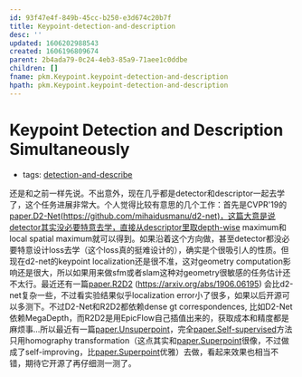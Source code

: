 ```yaml
---
id: 93f47e4f-849b-45cc-b250-e3d674c20b7f
title: Keypoint-detection-and-description
desc: ''
updated: 1606202988543
created: 1606196809674
parent: 2b4ada79-0c24-4eb3-85a9-71aee1c0ddbe
children: []
fname: pkm.Keypoint.keypoint-detection-and-description
hpath: pkm.Keypoint.keypoint-detection-and-description
---
```

# Keypoint Detection and Description Simultaneously

- tags: [detection-and-describe](1a60b043-5b79-4df5-a1f2-d92db7b4e8d3)

还是和之前一样先说。不出意外，现在几乎都是detector和descriptor一起去学了，这个任务进展非常大。个人觉得比较有意思的几个工作：首先是CVPR'19的[paper.D2-Net](5bc96717-b624-46ed-afff-6c08666793a2)(<https://github.com/mihaidusmanu/d2-net)，这篇大意是说detector其实没必要特意去学，直接从descriptor里取depth-wise> maximum和local spatial maximum就可以得到。如果沿着这个方向做，甚至detector都没必要特意设计loss去学（这个loss真的挺难设计的），确实是个很吸引人的性质。但现在d2-net的keypoint localization还是很不准，这对geometry computation影响还是很大，所以如果用来做sfm或者slam这种对geometry很敏感的任务估计还不太行。最近还有一篇[paper.R2D2](a57da98a-ba3b-4ff0-bd63-df3de73deb55) (<https://arxiv.org/abs/1906.06195>) 会比d2-net复杂一些，不过看实验结果似乎localization error小了很多，如果以后开源可以多测下。不过D2-Net和R2D2都依赖dense gt correspondences, 比如D2-Net依赖MegaDepth，而R2D2是用EpicFlow自己插值出来的，获取成本和精度都是麻烦事...所以最近有一篇[paper.Unsuperpoint](e33d889e-271d-4140-a9ac-ebe5c511c502)，完全[paper.Self-supervised](f7836a8a-f790-4c84-b3b4-5f12f2f75160)方法只用homography transformation（这点其实和[paper.Superpoint](52dc650e-80ec-49d3-a804-23df714f1469)很像，不过做成了self-improving，比[paper.Superpoint](52dc650e-80ec-49d3-a804-23df714f1469)优雅）去做，看起来效果也相当不错，期待它开源了再仔细测一测了。

